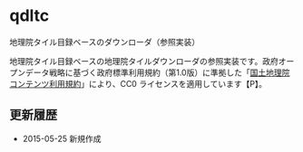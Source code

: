 # qdltc
地理院タイル目録ベースのダウンローダ（参照実装）

地理院タイル目録ベースの地理院タイルダウンローダの参照実装です。政府オープンデータ戦略に基づく政府標準利用規約（第1.0版）に準拠した「<a href='http://www.gsi.go.jp/kikakuchousei/kikakuchousei40182.html'>国土地理院コンテンツ利用規約</a>」により、CC0 ライセンスを適用しています【P】。

## 更新履歴

- 2015-05-25 新規作成
